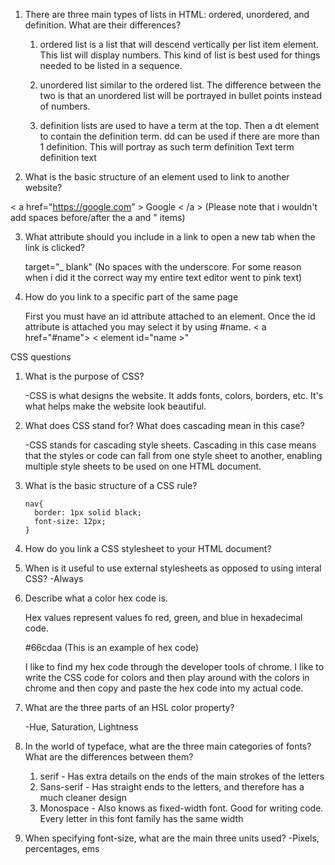 1.  There are three main types of lists in HTML: ordered, unordered, and definition. What are their differences?
    1. ordered list is a list that will descend vertically per list item element. This list will display numbers. This kind of list is best used for things needed to be listed in a sequence.

    2. unordered list similar to the ordered list. The difference between the two is that an unordered list will be portrayed in bullet points instead of numbers.

    3. definition lists are used to have a term at the top. Then a dt element to contain the definition term. dd can be used if there are more than 1 definition. This will portray as such
        term
            definition Text
        term
            definition text



2.  What is the basic structure of an element used to link to another website?

< a href="https://google.com" > Google < /a >
    (Please note that i wouldn't add spaces before/after the a and " items)


3.  What attribute should you include in a link to open a new tab when the link is clicked?

    target="_ blank"
        (No spaces with the underscore. For some reason when i did it the correct way my entire text editor went to pink text)

4.  How do you link to a specific part of the same page

    First you must have an id attribute attached to an element. Once the id attribute is attached you may select it by using #name. < a href="#name">
    < element id="name >"



CSS questions

1.  What is the purpose of CSS?

    -CSS is what designs the website. It adds fonts, colors, borders, etc. It's what helps make the website look beautiful.

2.  What does CSS stand for? What does cascading mean in this case?

    -CSS stands for cascading style sheets. Cascading in this case means that the styles or code can fall from one style sheet to another, enabling multiple style sheets to be used on one HTML document.

3.  What is the basic structure of a CSS rule?

        nav{
          border: 1px solid black;
          font-size: 12px;
        }

4.  How do you link a CSS stylesheet to your HTML document?

      <link href="directory/filename.css" type="text/css"
      rel="stylesheet" />

5.  When is it useful to use external stylesheets as opposed to using interal CSS?
        -Always


6.  Describe what a color hex code is.

    Hex values represent values fo red, green, and blue in hexadecimal code.

    #66cdaa (This is an example of hex code)

    I like to find my hex code through the developer tools of chrome. I like to write the CSS code for colors and then play around with the colors in chrome and then copy and paste the hex code into my actual code.

7.  What are the three parts of an HSL color property?

      -Hue, Saturation, Lightness


8.  In the world of typeface, what are the three main categories of fonts? What are the differences between them?
      1. serif - Has extra details on the ends of the main strokes of the letters
      2. Sans-serif - Has straight ends to the letters, and therefore has a much cleaner design
      3. Monospace - Also knows as fixed-width font. Good for writing code. Every letter in this font family has the same width



9.  When specifying font-size, what are the main three units used?
      -Pixels, percentages, ems
